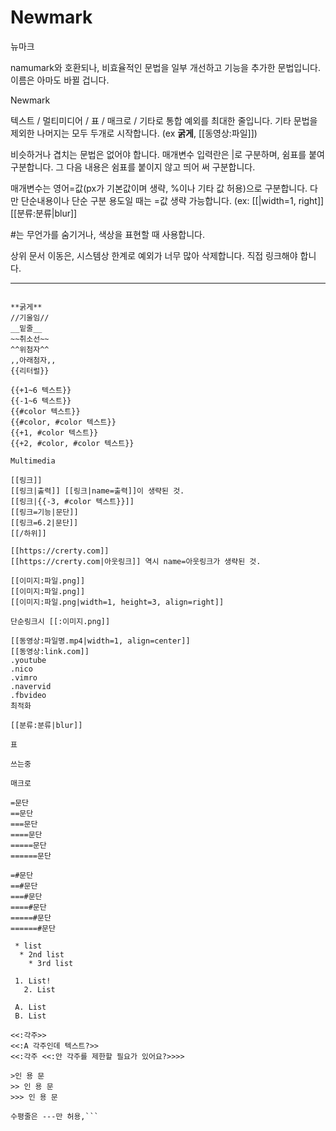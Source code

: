 # Newmark
뉴마크

namumark와 호환되나, 비효율적인 문법을 일부 개선하고 기능을 추가한 문법입니다.
이름은 아마도 바뀔 겁니다.

Newmark

텍스트 / 멀티미디어 / 표 / 매크로 / 기타로 통합
예외를 최대한 줄입니다.
기타 문법을 제외한 나머지는 모두 두개로 시작합니다. (ex **굵게**, [[동영상:파일]])

비슷하거나 겹치는 문법은 없어야 합니다.
매개변수 입력란은 |로 구분하며, 쉼표를 붙여 구분합니다. 그 다음 내용은 쉼표를 붙이지 않고 띄어 써 구분합니다.

매개변수는 영어=값(px가 기본값이며 생략, %이나 기타 값 허용)으로 구분합니다. 다만 단순내용이나 단순 구분 용도일 때는 =값 생략 가능합니다. (ex: [[|width=1, right]] [[분류:분류|blur]]

#는 무언가를 숨기거나, 색상을 표현할 때 사용합니다.

상위 문서 이동은, 시스템상 한계로 예외가 너무 많아 삭제합니다. 직접 링크해야 합니다.

---

```Text

**굵게**
//기울임//
__밑줄__
~~취소선~~
^^위첨자^^
,,아래첨자,,
{{리터럴}}

{{+1~6 텍스트}}
{{-1~6 텍스트}}
{{#color 텍스트}}
{{#color, #color 텍스트}}
{{+1, #color 텍스트}}
{{+2, #color, #color 텍스트}}

Multimedia

[[링크]]
[[링크|출력]] [[링크|name=출력]]이 생략된 것.
[[링크|{{-3, #color 텍스트}}]]
[[링크=기능|문단]]
[[링크=6.2|문단]]
[[/하위]]

[[https://crerty.com]]
[[https://crerty.com|아웃링크]] 역시 name=아웃링크가 생략된 것.

[[이미지:파일.png]]
[[이미지:파일.png]]
[[이미지:파일.png|width=1, height=3, align=right]]

단순링크시 [[:이미지.png]]

[[동영상:파일명.mp4|width=1, align=center]]
[[동영상:link.com]]
.youtube
.nico
.vimro
.navervid
.fbvideo
최적화

[[분류:분류|blur]]

표

쓰는중

매크로

=문단
==문단
===문단
====문단
=====문단
======문단

=#문단
==#문단
===#문단
====#문단
=====#문단
======#문단

 * list
  * 2nd list
    * 3rd list

 1. List!
   2. List

 A. List
 B. List

<<:각주>>
<<:A 각주인데 텍스트?>>
<<:각주 <<:안 각주를 제한할 필요가 있어요?>>>>

>인 용 문
>> 인 용 문
>>> 인 용 문

수평줄은 ---만 허용,```
